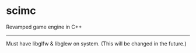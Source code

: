 scimc
=====

Revamped game engine in C++

----

Must have libglfw & libglew on system. (This will be changed in the future.)
